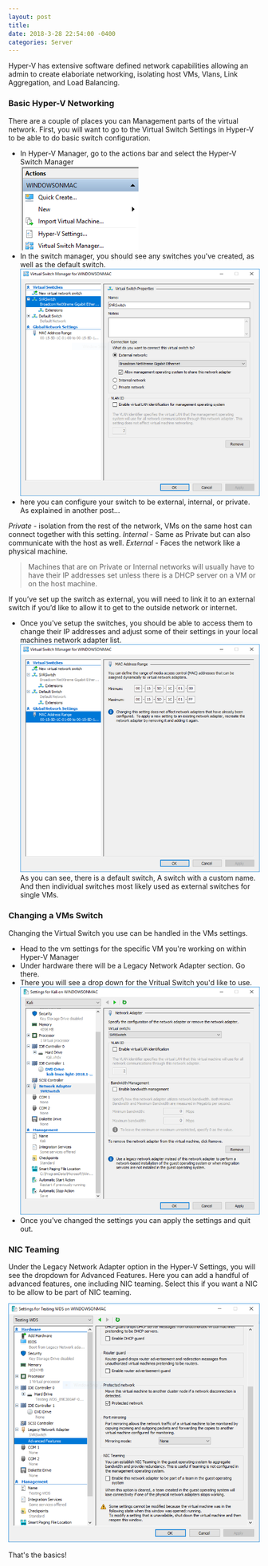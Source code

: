 ```yaml
---
layout: post 
title: 
date: 2018-3-28 22:54:00 -0400 
categories: Server 
---
```


Hyper-V has extensive software defined network capabilities allowing an admin to create elaboriate networking, isolating host VMs, Vlans, Link Aggregation, and Load Balancing.

### Basic Hyper-V Networking

There are a couple of places you can Management parts of the virtual network. First, you will want to go to the Virtual Switch Settings in Hyper-V to be able to do basic switch configuration. 


- In Hyper-V Manager, go to the actions bar and select the Hyper-V Switch Manager  
![HyperV Actions](/assets/img/servergifs/hypervn/1.png)  
- In the switch manager, you should see any switches you've created, as well as the default switch. 
![HyperV](/assets/img/servergifs/hypervn/2.png)
- here you can configure your switch to be external, internal, or private. As explained in another post...


*Private* - isolation from the rest of the network, VMs on the same host can connect together with this setting. 
*Internal* - Same as Private but can also communicate with the host as well.
*External* - Faces the network like a physical machine.

>Machines that are on Private or Internal networks will usually have to have their IP addresses set unless there is a DHCP server on a VM or on the host machine.

If you’ve set up the switch as external, you will need to link it to an external switch if you’d like to allow it to get to the outside network or internet.

- Once you've setup the switches, you should be able to access them to change their IP addresses and adjust some of their settings in your local machines network adapter list.  
![Network Adapters](/assets/img/servergifs/hypervn/3.png)  
As you can see, there is a default switch, A switch with a custom name. And then individual switches most likely used as external switches for single VMs. 

### Changing a VMs Switch

Changing the Virtual Switch you use can be handled in the VMs settings. 

- Head to the vm settings for the specific VM you're working on within Hyper-V Manager
- Under hardware there will be a Legacy Network Adapter section. Go there. 
- There you will see a drop down for the Vritual Switch you'd like to use. 
![Selecting switch](/assets/img/servergifs/hypervset/4.png)
- Once you've changed the settings you can apply the settings and quit out. 

### NIC Teaming
Under the Legacy Network Adapter option in the Hyper-V Settings, you will see the dropdown for Advanced Features. Here you can add a handful of advanced features, one including NIC teaming. Select this if you want a NIC to be allow to be part of NIC teaming.

![Nic Teaming](/assets/img/servergifs/hypervn/4.png) 

That's the basics! 